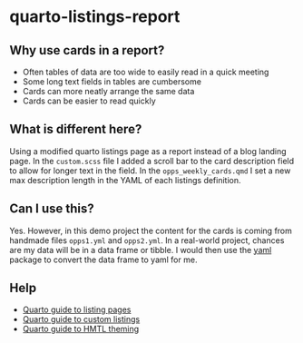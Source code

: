 # quarto-listings-report

## Why use cards in a report?

- Often tables of data are too wide to easily read in a quick meeting
- Some long text fields in tables are cumbersome
- Cards can more neatly arrange the same data
- Cards can be easier to read quickly

## What is different here?

Using a modified quarto listings page as a report instead of a blog landing page. In the `custom.scss` file I added a scroll bar to the card description field to allow for longer text in the field. In the `opps_weekly_cards.qmd` I set a new max description length in the YAML of each listings definition.

## Can I use this?
Yes. However, in this demo project the content for the cards is coming from handmade files `opps1.yml` and `opps2.yml`. In a real-world project, chances are my data will be in a data frame or tibble. I would then use the [yaml](https://github.com/vubiostat/r-yaml) package to convert the data frame to yaml for me.

## Help

- [Quarto guide to listing pages](https://quarto.org/docs/websites/website-listings.html)
- [Quarto guide to custom listings](https://quarto.org/docs/websites/website-listings-custom.html)
- [Quarto guide to HMTL theming](https://quarto.org/docs/output-formats/html-themes.html)
